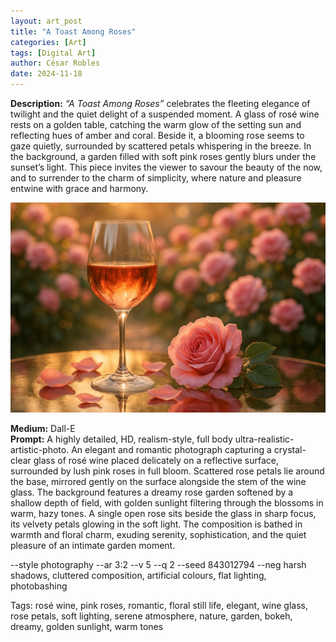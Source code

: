 ```yaml
---
layout: art_post
title: "A Toast Among Roses"
categories: [Art]
tags: [Digital Art]
author: César Robles
date: 2024-11-18
---
```

**Description:** *“A Toast Among Roses”* celebrates the fleeting elegance of twilight and the quiet delight of a suspended moment. A glass of rosé wine rests on a golden table, catching the warm glow of the setting sun and reflecting hues of amber and coral. Beside it, a blooming rose seems to gaze quietly, surrounded by scattered petals whispering in the breeze. In the background, a garden filled with soft pink roses gently blurs under the sunset’s light. This piece invites the viewer to savour the beauty of the now, and to surrender to the charm of simplicity, where nature and pleasure entwine with grace and harmony.

![A Toast Among Roses](/imag/digital_art/a_toast_among_roses.jpg)

**Medium:** Dall-E\
**Prompt:** A highly detailed, HD, realism-style,  full body ultra-realistic-artistic-photo. An elegant and romantic photograph capturing a crystal-clear glass of rosé wine placed delicately on a reflective surface, surrounded by lush pink roses in full bloom. Scattered rose petals lie around the base, mirrored gently on the surface alongside the stem of the wine glass. The background features a dreamy rose garden softened by a shallow depth of field, with golden sunlight filtering through the blossoms in warm, hazy tones. A single open rose sits beside the glass in sharp focus, its velvety petals glowing in the soft light. The composition is bathed in warmth and floral charm, exuding serenity, sophistication, and the quiet pleasure of an intimate garden moment.

--style photography --ar 3:2 --v 5 --q 2 --seed 843012794 --neg harsh shadows, cluttered composition, artificial colours, flat lighting, photobashing

Tags: rosé wine, pink roses, romantic, floral still life, elegant, wine glass, rose petals, soft lighting, serene atmosphere, nature, garden, bokeh, dreamy, golden sunlight, warm tones